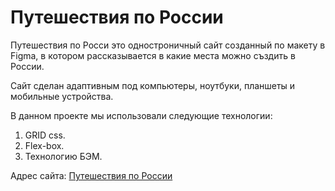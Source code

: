 # Путешествия по России

Путешествия по Росси это одностроничный сайт созданный по макету в Figma, в котором рассказывается в какие места можно създить в России.

Сайт сделан адаптивным под компьютеры, ноутбуки, планшеты и мобильные устройства.

В данном проекте мы использовали следующие технологии:
1. GRID css.
2. Flex-box.
3. Технологию БЭМ.


Адрес сайта: [Путешествия по России](https://nick354.github.io/third-project)
